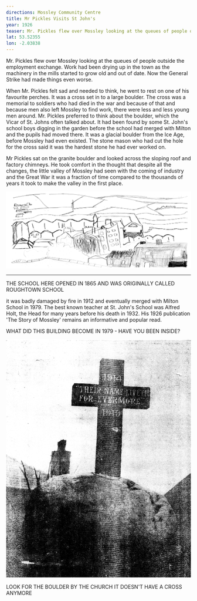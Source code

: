 ```yaml
---
directions: Mossley Community Centre
title: Mr Pickles Visits St John's
year: 1926
teaser: Mr. Pickles flew over Mossley looking at the queues of people outside the employment exchange.
lat: 53.52355
lon: -2.03838
---
```

Mr. Pickles flew over Mossley looking at the queues of people outside the employment exchange. Work had been drying up in the town as the machinery in the mills started to grow old and out of date. Now the General Strike had made things even worse.

When Mr. Pickles felt sad and needed to think, he went to rest on one of his favourite perches. It was a cross set in to a large boulder. The cross was a memorial to soldiers who had died in the war and because of that and because men also left Mossley to find work, there were less and less young men around.
Mr. Pickles preferred to think about the boulder, which the Vicar of St. Johns often talked about. It had been found by some St. John's school boys digging in the garden before the school had merged with Milton and the pupils had moved there. It was a glacial boulder from the Ice Age, before Mossley had even existed. The stone mason who had cut the hole for the cross said it was the hardest stone he had ever worked on.

Mr Pickles sat on the granite boulder and looked across the sloping roof and factory chimneys. He took comfort in the thought that despite all the changes, the little valley of Mossley had seen with the coming of industry and the Great War it was a fraction of time compared to the thousands of years it took to make the valley in the first place.

![Mr Pickles visits St John's](/images/stops/crow/Trail_Crow_4.png)

---

THE SCHOOL HERE OPENED IN 1865 AND WAS ORIGINALLY CALLED ROUGHTOWN SCHOOL

it was badly damaged by fire in 1912 and eventually merged with Milton School in 1979. The best known teacher at St. John's School was Alfred Holt, the Head for many years before his death in 1932. His 1926 publication 'The Story of Mossley' remains an informative and popular read. 

WHAT DID THIS BUILDING BECOME IN 1979 - HAVE YOU BEEN INSIDE?

![Cross](/images/stops/crow/Trail_Crow_4b.png)

LOOK FOR THE BOULDER BY THE CHURCH IT DOESN'T HAVE A CROSS ANYMORE
